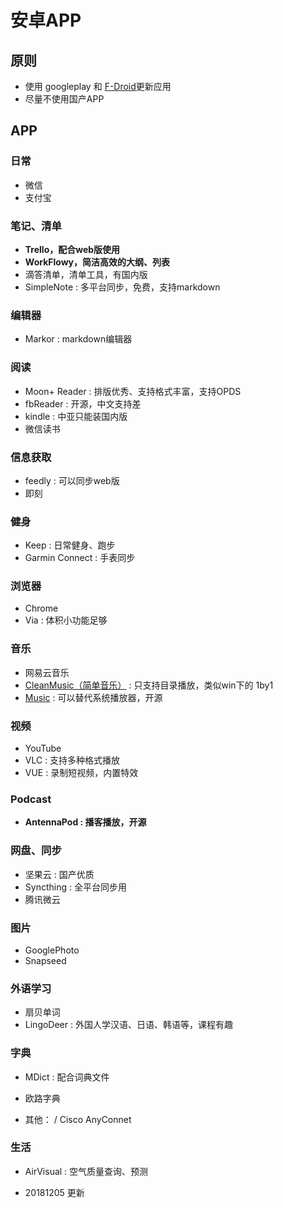 # 安卓APP

## 原则

- 使用 googleplay 和 [F-Droid](https://f-droid.org/)更新应用
- 尽量不使用国产APP

## APP

### 日常

- 微信
- 支付宝

### 笔记、清单

- **Trello，配合web版使用**
- **WorkFlowy，简洁高效的大纲、列表**
- 滴答清单，清单工具，有国内版
- SimpleNote : 多平台同步，免费，支持markdown

### 编辑器

- Markor : markdown编辑器

### 阅读

- Moon+ Reader : 排版优秀、支持格式丰富，支持OPDS
- fbReader : 开源，中文支持差
- kindle : 中亚只能装国内版
- 微信读书

### 信息获取

- feedly : 可以同步web版
- 即刻

### 健身

- Keep : 日常健身、跑步
- Garmin Connect : 手表同步

### 浏览器

- Chrome
- Via : 体积小功能足够

### 音乐

- 网易云音乐
- [CleanMusic（简单音乐）](https://play.google.com/store/apps/details?id=com.myskyspark.music) : 只支持目录播放，类似win下的 1by1
- [Music](https://f-droid.org/en/packages/com.maxfour.music/) : 可以替代系统播放器，开源

### 视频

- YouTube
- VLC : 支持多种格式播放
- VUE : 录制短视频，内置特效

### Podcast

- **AntennaPod : 播客播放，开源**

### 网盘、同步

- 坚果云 : 国产优质
- Syncthing : 全平台同步用
- 腾讯微云

### 图片

- GooglePhoto
- Snapseed

### 外语学习

- 扇贝单词
- LingoDeer : 外国人学汉语、日语、韩语等，课程有趣

### 字典

- MDict : 配合词典文件
- 欧路字典



- 其他： / Cisco AnyConnet

### 生活

- AirVisual : 空气质量查询、预测


- 20181205 更新